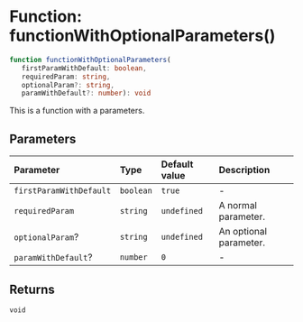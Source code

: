 # Function: functionWithOptionalParameters()

```ts
function functionWithOptionalParameters(
   firstParamWithDefault: boolean, 
   requiredParam: string, 
   optionalParam?: string, 
   paramWithDefault?: number): void
```

This is a function with a parameters.

## Parameters

| Parameter | Type | Default value | Description |
| :------ | :------ | :------ | :------ |
| `firstParamWithDefault` | `boolean` | `true` | - |
| `requiredParam` | `string` | `undefined` | A normal parameter. |
| `optionalParam`? | `string` | `undefined` | An optional parameter. |
| `paramWithDefault`? | `number` | `0` | - |

## Returns

`void`
